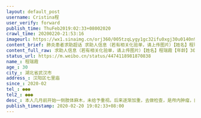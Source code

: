 ```yaml
---
layout: default_post
username: Cristina程
user_verify: forward
publish_time: ThuFeb2019:02:33+08002020
crawl_time: 20200220-21:53:16
imageurl: https://wx1.sinaimg.cn/orj360/005tzqLygy1gc32ifu0xgj30u0140n99.jpg,https://wx4.sinaimg.cn/orj360/005tzqLygy1gc32igtozfj30u0140akx.jpg,https://wx4.sinaimg.cn/orj360/005tzqLygy1gc32ihutt3j31400u0wrl.jpg,https://wx1.sinaimg.cn/orj360/005tzqLygy1gc32ienevrj30u0140ti6.jpg
content_brief: 肺炎患者求助超话 求助人信息（若有相关化验单，请上传图片）【姓名】程瑞霞【年龄】30【所在城市】湖北省武汉市【所在小区、社区】汉阳区七里庙【患病时间】2020-02【联系方式】●●●【其他紧急联系人】●●●【病情描述】 本人几月前开始一侧肢体麻木，未给予重视。后来逐渐 ...全文
content_full_raw: 求助人信息（若有相关化验单，请上传图片）【姓名】程瑞霞【年龄】30【所在城市】湖北省武汉市【所在小区、社区】汉阳区七里庙【患病时间】2020-02【联系方式】●●●【其他紧急联系人】●●●【病情描述】本人几月前开始一侧肢体麻木，未给予重视。后来逐渐加重，去做检查，是颅内肿瘤，医生建议早日手术，然而此时已全力抗击疫情，无法进行手术。本人虽心急如焚，然而也一直拖着在。本人已做核酸及肺部ct，无肺炎。本人想去一线城市治疗，可以配合隔离及相关检查等要求，希望能获得通行证之类的，顺利出省。
status_url: https://m.weibo.cn/status/4474118981870838
name_: 程瑞霞
age_: 30
city_: 湖北省武汉市
address_: 汉阳区七里庙
since_: 2020-02
tel_: ●●●
tel2_: ●●●
desc_: 本人几月前开始一侧肢体麻木，未给予重视。后来逐渐加重，去做检查，是颅内肿瘤，医生建议早日手术，然而此时已全力抗击疫情，无法进行手术。本人虽心急如焚，然而也一直拖着在。本人已做核酸及肺部ct，无肺炎。本人想去一线城市治疗，可以配合隔离及相关检查等要求，希望能获得通行证之类的，顺利出省。
publish_timestamp: 2020-02-20 19:02:33+08:00
---
```


